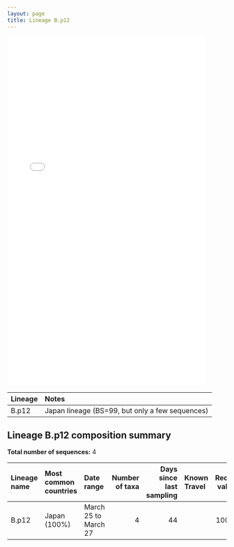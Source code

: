 ```yaml
---
layout: page
title: Lineage B.p12
---
```




<embed src="../assets/images/B.p12.pdf" type="application/pdf" width="90%" height="800px" />


| Lineage | Notes |
|:-----|:-----|
| B.p12 | Japan lineage (BS=99, but only a few sequences) |

<h2>Lineage B.p12 composition summary </h2>

<strong>Total number of sequences:</strong> 4

| Lineage name | Most common countries | Date range | Number of taxa |  Days since last sampling | Known Travel | Recall value |
|:-----|:-----|:-------|-------:|-------:|:---------|--------:|
| B.p12 | Japan (100%) | March 25 to March 27 | 4 | 44 |  | 100.0 |
